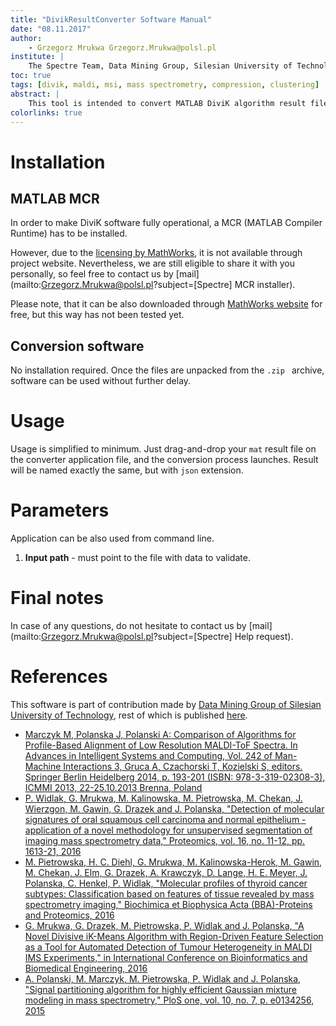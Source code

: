 ```yaml
---
title: "DivikResultConverter Software Manual"
date: "08.11.2017"
author:
    - Grzegorz Mrukwa Grzegorz.Mrukwa@polsl.pl
institute: |
    The Spectre Team, Data Mining Group, Silesian University of Technology
toc: true
tags: [divik, maldi, msi, mass spectrometry, compression, clustering]
abstract: |
    This tool is intended to convert MATLAB DiviK algorithm result file into a data format to be used with Spectre software.
colorlinks: true
---
```


# Installation

## MATLAB MCR

In order to make DiviK software fully operational, a MCR (MATLAB Compiler
Runtime) has to be installed.

However, due to the [licensing by MathWorks](https://www.mathworks.com/matlabcentral/answers/25863-mcr-installer-is-there-a-license-file-whic#comment_57242),
it is not available through project website. Nevertheless, we are still eligible
to share it with you personally, so feel free to contact us by
[mail](mailto:Grzegorz.Mrukwa@polsl.pl?subject=[Spectre] MCR installer).

Please note, that it can be also downloaded through
[MathWorks website](https://www.mathworks.com/products/compiler/mcr.html) for
free, but this way has not been tested yet.

## Conversion software
No installation required. Once the files are unpacked from the `.zip ` archive,
software can be used without further delay.

# Usage

Usage is simplified to minimum. Just drag-and-drop your `mat` result file on the
converter application file, and the conversion process launches. Result will be named exactly the same, but with `json` extension.

# Parameters

Application can be also used from command line.

1. **Input path** - must point to the file with data to validate.

# Final notes

In case of any questions, do not hesitate to contact us by
[mail](mailto:Grzegorz.Mrukwa@polsl.pl?subject=[Spectre] Help request).

# References

This software is part of contribution made by
[Data Mining Group of Silesian University of Technology](http://www.zaed.polsl.pl/),
rest of which is published [here](https://github.com/ZAEDPolSl).

+ [Marczyk M, Polanska J, Polanski A: Comparison of Algorithms for Profile-Based
Alignment of Low Resolution MALDI-ToF Spectra. In Advances in Intelligent
Systems and Computing, Vol. 242 of Man-Machine Interactions 3, Gruca A,
Czachorski T, Kozielski S, editors. Springer Berlin Heidelberg 2014, p. 193-201
(ISBN: 978-3-319-02308-3), ICMMI 2013, 22-25.10.2013 Brenna,
Poland](http://link.springer.com/chapter/10.1007/978-3-319-02309-0_20)
+ [P. Widlak, G. Mrukwa, M. Kalinowska, M. Pietrowska, M. Chekan, J. Wierzgon, M.
Gawin, G. Drazek and J. Polanska, "Detection of molecular signatures of oral
squamous cell carcinoma and normal epithelium - application of a novel
methodology for unsupervised segmentation of imaging mass spectrometry data,"
Proteomics, vol. 16, no. 11-12, pp. 1613-21,
2016](http://onlinelibrary.wiley.com/doi/10.1002/pmic.201500458/pdf)
+ [M. Pietrowska, H. C. Diehl, G. Mrukwa, M. Kalinowska-Herok, M. Gawin, M.
Chekan, J. Elm, G. Drazek, A. Krawczyk, D. Lange, H. E. Meyer, J. Polanska, C.
Henkel, P. Widlak, "Molecular profiles of thyroid cancer subtypes:
Classification based on features of tissue revealed by mass spectrometry
imaging," Biochimica et Biophysica Acta (BBA)-Proteins and Proteomics,
2016](http://www.sciencedirect.com/science/article/pii/S1570963916302175)
+ [G. Mrukwa, G. Drazek, M. Pietrowska, P. Widlak and J. Polanska, "A Novel
Divisive iK-Means Algorithm with Region-Driven Feature Selection as a Tool for
Automated Detection of Tumour Heterogeneity in MALDI IMS Experiments," in
International Conference on Bioinformatics and Biomedical Engineering,
2016](http://link.springer.com/chapter/10.1007/978-3-319-31744-1_11)
+ [A. Polanski, M. Marczyk, M. Pietrowska, P. Widlak and J. Polanska, "Signal
partitioning algorithm for highly efficient Gaussian mixture modeling in mass
spectrometry," PloS one, vol. 10, no. 7, p. e0134256,
2015](http://journals.plos.org/plosone/article?id=10.1371/journal.pone.0134256)
